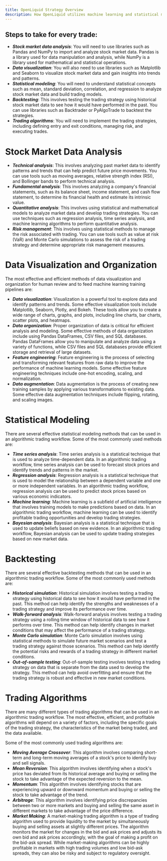 ```yaml
---
title: OpenLiquid Strategy Overview
description: How OpenLiquid utilizes machine learning and statistical modeling to create trading strategies.
---
```


## Steps to take for every trade:

* ***Stock market data analysis***: You will need to use libraries such as Pandas and NumPy to import and analyze stock market data. Pandas is a library used for data manipulation and analysis, while NumPy is a library used for mathematical and statistical operations.
* ***Data visualization***: You will also need to use libraries such as Matplotlib and Seaborn to visualize stock market data and gain insights into trends and patterns.
* ***Statistical modeling***: You will need to understand statistical concepts such as mean, standard deviation, correlation, and regression to analyze stock market data and build trading models.
* ***Backtesting***: This involves testing the trading strategy using historical stock market data to see how it would have performed in the past. You can use libraries such as Backtrader or PyAlgoTrade to backtest the strategies.
* ***Trading algorithms***: You will need to implement the trading strategies, including defining entry and exit conditions, managing risk, and executing trades.


# Stock Market Data Analysis

* ***Technical analysis***: This involves analyzing past market data to identify patterns and trends that can help predict future price movements. You can use tools such as moving averages, relative strength index (RSI), and Bollinger bands to perform technical analysis.
* ***Fundamental analysis***: This involves analyzing a company's financial statements, such as its balance sheet, income statement, and cash flow statement, to determine its financial health and estimate its intrinsic value.
* ***Quantitative analysis***: This involves using statistical and mathematical models to analyze market data and develop trading strategies. You can use techniques such as regression analysis, time series analysis, and machine learning algorithms to perform quantitative analysis.
* ***Risk management***: This involves using statistical methods to manage the risk associated with trading. You can use tools such as value at risk (VaR) and Monte Carlo simulations to assess the risk of a trading strategy and determine appropriate risk management measures.


# Data Visualization and Organization

The most effective and efficient methods of data visualization and organization for human review and to feed machine learning training pipelines are:

* ***Data visualization***: Visualization is a powerful tool to explore data and identify patterns and trends. Some effective visualization tools include Matplotlib, Seaborn, Plotly, and Bokeh. These tools allow you to create a wide range of charts, graphs, and plots, including line charts, bar charts, scatter plots, and heatmaps.
* ***Data organization***: Proper organization of data is critical for efficient analysis and modeling. Some effective methods of data organization include using Pandas DataFrames, CSV files, and SQL databases. Pandas DataFrames allow you to manipulate and analyze data using a variety of functions, while CSV files and SQL databases provide efficient storage and retrieval of large datasets.
* ***Feature engineering***: Feature engineering is the process of selecting and transforming relevant features from raw data to improve the performance of machine learning models. Some effective feature engineering techniques include one-hot encoding, scaling, and normalization.
* ***Data augmentation***: Data augmentation is the process of creating new training samples by applying various transformations to existing data. Some effective data augmentation techniques include flipping, rotating, and scaling images.

# Statistical Modeling

There are several effective statistical modeling methods that can be used in an algorithmic trading workflow. Some of the most commonly used methods are:

* ***Time series analysis***: Time series analysis is a statistical technique that is used to analyze time-dependent data. In an algorithmic trading workflow, time series analysis can be used to forecast stock prices and identify trends and patterns in the market.
* ***Regression analysis***: Regression analysis is a statistical technique that is used to model the relationship between a dependent variable and one or more independent variables. In an algorithmic trading workflow, regression analysis can be used to predict stock prices based on various economic indicators.
* ***Machine learning***: Machine learning is a subfield of artificial intelligence that involves training models to make predictions based on data. In an algorithmic trading workflow, machine learning can be used to identify profitable trading opportunities and develop trading strategies.
* ***Bayesian analysis***: Bayesian analysis is a statistical technique that is used to update beliefs based on new evidence. In an algorithmic trading workflow, Bayesian analysis can be used to update trading strategies based on new market data.


# Backtesting

There are several effective backtesting methods that can be used in an algorithmic trading workflow. Some of the most commonly used methods are:

* ***Historical simulation***: Historical simulation involves testing a trading strategy using historical data to see how it would have performed in the past. This method can help identify the strengths and weaknesses of a trading strategy and improve its performance over time.
* ***Walk-forward analysis***: Walk-forward analysis involves testing a trading strategy using a rolling time window of historical data to see how it performs over time. This method can help identify changes in market conditions that may affect the performance of a trading strategy.
* ***Monte Carlo simulation***: Monte Carlo simulation involves using statistical methods to simulate future market scenarios and test a trading strategy against those scenarios. This method can help identify the potential risks and rewards of a trading strategy in different market conditions.
* ***Out-of-sample testing***: Out-of-sample testing involves testing a trading strategy on data that is separate from the data used to develop the strategy. This method can help avoid overfitting and ensure that the trading strategy is robust and effective in new market conditions.


# Trading Algorithms

There are many different types of trading algorithms that can be used in an algorithmic trading workflow. The most effective, efficient, and profitable algorithms will depend on a variety of factors, including the specific goals of the trading strategy, the characteristics of the market being traded, and the data available.

Some of the most commonly used trading algorithms are:

* ***Moving Average Crossover***: This algorithm involves comparing short-term and long-term moving averages of a stock's price to identify buy and sell signals.
* ***Mean Reversion***: This algorithm involves identifying when a stock's price has deviated from its historical average and buying or selling the stock to take advantage of the expected reversion to the mean.
* ***Momentum***: This algorithm involves identifying stocks that are experiencing upward or downward momentum and buying or selling the stock to take advantage of the trend.
* ***Arbitrage***: This algorithm involves identifying price discrepancies between two or more markets and buying and selling the same asset in different markets to take advantage of the price difference.
* ***Market Making***: A market-making trading algorithm is a type of trading algorithm used to provide liquidity to the market by simultaneously buying and selling assets at slightly different prices. The algorithm monitors the market for changes in the bid and ask prices and adjusts its own bid and ask prices accordingly, with the goal of making a profit on the bid-ask spread. While market-making algorithms can be highly profitable in markets with high trading volumes and low bid-ask spreads, they can also be risky and subject to regulatory oversight.
